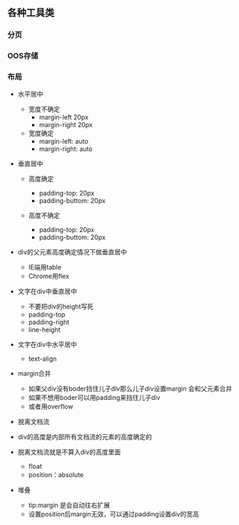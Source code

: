 ## 各种工具类

### 分页

### OOS存储

### 布局

- 水平居中
    - 宽度不确定
        - margin-left 20px
        - margin-right 20px
    - 宽度确定
        - margin-left: auto
        - margin-right: auto
- 垂直居中
    - 高度确定
        - padding-top: 20px
        - padding-buttom: 20px
        
    - 高度不确定
        - padding-top: 20px
        - padding-buttom: 20px
        
- div的父元素高度确定情况下做垂直居中
    - IE端用table
    - Chrome用flex
    
- 文字在div中垂直居中
    - 不要把div的height写死
    - padding-top
    - padding-right 
    - line-height
- 文字在div中水平居中
    - text-align
- margin合并
    - 如果父div没有boder挡住儿子div那么儿子div设置margin
    会和父元素合并
    - 如果不想用boder可以用padding来挡住儿子div
    - 或者用overflow

- 脱离文档流
- div的高度是内部所有文档流的元素的高度确定的
- 脱离文档流就是不算入div的高度里面
    - float
    - position：absolute
    
- 堆叠
    - tip:margin 是会自动往右扩展
    - 设置position后margin无效，可以通过padding设置div的宽高
    
    
    